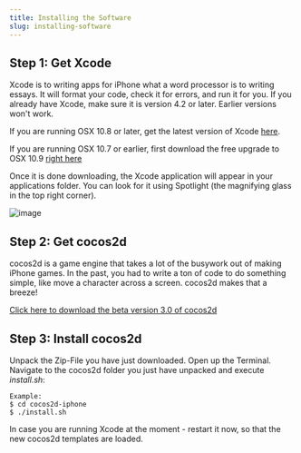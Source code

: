 ```yaml
---
title: Installing the Software
slug: installing-software
---
```


Step 1: Get Xcode
-----------------
Xcode is to writing apps for iPhone what a word processor is to writing essays. It will format your code, check it for errors, and run it for you. If you already have Xcode, make sure it is version 4.2 or later. Earlier versions won't work. 

If you are running OSX 10.8 or later, get the latest version of Xcode [here](<http://itunes.apple.com/us/app/xcode/id497799835?mt=12/>).

If you are running OSX 10.7 or earlier, first download the free upgrade to OSX 10.9 [right here](<https://itunes.apple.com/us/app/os-x-mavericks/id675248567?mt=12>)

Once it is done downloading, the Xcode application will appear in your applications folder. You can look for it using Spotlight (the magnifying glass in the top right corner).

![image](https://s3.amazonaws.com/mgwu/tutorial/xcodeSpotlight.png)

Step 2: Get cocos2d
--------------------
cocos2d is a game engine that takes a lot of the busywork out of making iPhone games. In the past, you had to write a ton of code to do something simple, like move a character across a screen. cocos2d makes that a breeze! 

[Click here to download the beta version 3.0 of cocos2d](<https://github.com/cocos2d/cocos2d-iphone/archive/develop-v3.zip>)

Step 3: Install cocos2d
-------------------------
Unpack the Zip-File you have just downloaded. Open up the Terminal. Navigate to the cocos2d folder you just have unpacked and execute *install.sh*:

	Example:    
	$ cd cocos2d-iphone
	$ ./install.sh

In case you are running Xcode at the moment - restart it now, so that the new cocos2d templates are loaded.
